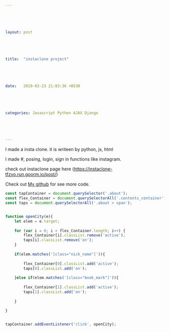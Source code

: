 ```yaml
---





layout: post





title:  "instaclone project"





date:   2019-03-23 21:03:36 +0530





categories: Javascript Python AJAX Django





---
```






I made a insta clone. it is writeen by python, js, html

I made #, posing, login, sign in functions like instagram.

check out instaclone page here (https://instaclone-tfzvo.run.goorm.io/post/)


Check out [My github](https://github.com/do324/instaclone) for see more code.









```javascript
const tapContainer = document.querySelector('.about');
const flex_Container = document.querySelectorAll('.contents_container');
const taps = document.querySelectorAll('.about > span');


function openCity(e){
    let elem = e.target;
    
    for (var i = 0; i < flex_Container.length; i++) {
        flex_Container[i].classList.remove('active');
        taps[i].classList.remove('on');
    }
    
    if(elem.matches('[class="nick_name"]')){
        
        flex_Container[0].classList.add('active');
        taps[0].classList.add('on');
        
    }else if(elem.matches('[class="book_mark"]')){
        
        flex_Container[1].classList.add('active');
        taps[1].classList.add('on');
        
    }
    
}


tapContainer.addEventListener('click', openCity);
```


















